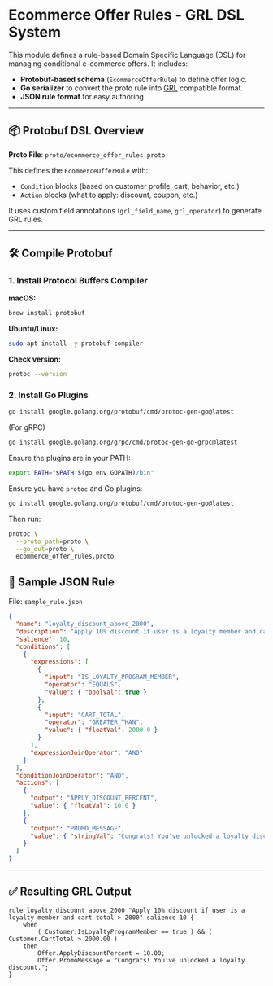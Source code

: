 # Ecommerce Offer Rules - GRL DSL System

This module defines a rule-based Domain Specific Language (DSL) for managing conditional e-commerce offers. It includes:

- **Protobuf-based schema** (`EcommerceOfferRule`) to define offer logic.
- **Go serializer** to convert the proto rule into [GRL](https://github.com/hyperjumptech/grule-rule-engine) compatible format.
- **JSON rule format** for easy authoring.

---

## 📦 Protobuf DSL Overview

**Proto File**: `proto/ecommerce_offer_rules.proto`

This defines the `EcommerceOfferRule` with:

- `Condition` blocks (based on customer profile, cart, behavior, etc.)
- `Action` blocks (what to apply: discount, coupon, etc.)

It uses custom field annotations (`grl_field_name`, `grl_operator`) to generate GRL rules.

---

## 🛠️ Compile Protobuf
### 1. Install Protocol Buffers Compiler

**macOS:**
```bash
brew install protobuf
```

**Ubuntu/Linux:**
```bash
sudo apt install -y protobuf-compiler
```

**Check version:**
```bash
protoc --version
```

### 2. Install Go Plugins

```bash
go install google.golang.org/protobuf/cmd/protoc-gen-go@latest
```

(For gRPC)
```bash
go install google.golang.org/grpc/cmd/protoc-gen-go-grpc@latest
```

Ensure the plugins are in your PATH:
```bash
export PATH="$PATH:$(go env GOPATH)/bin"
```

Ensure you have `protoc` and Go plugins:

```bash
go install google.golang.org/protobuf/cmd/protoc-gen-go@latest
```

Then run:

```bash
protoc \
  --proto_path=proto \
  --go_out=proto \
  ecommerce_offer_rules.proto
```

## 📄 Sample JSON Rule

File: `sample_rule.json`

```json
{
  "name": "loyalty_discount_above_2000",
  "description": "Apply 10% discount if user is a loyalty member and cart total > 2000",
  "salience": 10,
  "conditions": [
    {
      "expressions": [
        {
          "input": "IS_LOYALTY_PROGRAM_MEMBER",
          "operator": "EQUALS",
          "value": { "boolVal": true }
        },
        {
          "input": "CART_TOTAL",
          "operator": "GREATER_THAN",
          "value": { "floatVal": 2000.0 }
        }
      ],
      "expressionJoinOperator": "AND"
    }
  ],
  "conditionJoinOperator": "AND",
  "actions": [
    {
      "output": "APPLY_DISCOUNT_PERCENT",
      "value": { "floatVal": 10.0 }
    },
    {
      "output": "PROMO_MESSAGE",
      "value": { "stringVal": "Congrats! You've unlocked a loyalty discount." }
    }
  ]
}
```

---

## ✅ Resulting GRL Output

```grl
rule loyalty_discount_above_2000 "Apply 10% discount if user is a loyalty member and cart total > 2000" salience 10 {
	when
		( Customer.IsLoyaltyProgramMember == true ) && ( Customer.CartTotal > 2000.00 )
	then
		Offer.ApplyDiscountPercent = 10.00;
		Offer.PromoMessage = "Congrats! You've unlocked a loyalty discount.";
}
```
